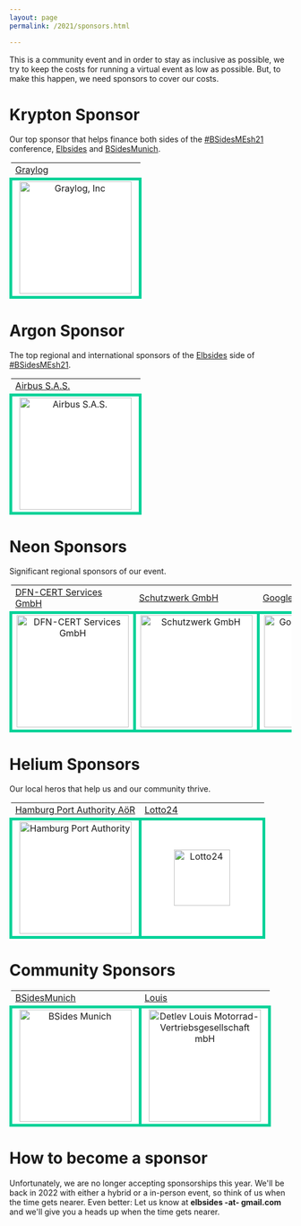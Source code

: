 ```yaml
---
layout: page
permalink: /2021/sponsors.html

---
```


This is a community event and in order to stay as inclusive as
possible, we try to keep the costs for running a virtual event as low as possible. But, to
make this happen, we need sponsors to cover our costs.

# Krypton Sponsor #

Our top sponsor that helps finance both sides of the [#BSidesMEsh21](https://twitter.com/search?q=%23BSidesMEsh21) conference, [Elbsides](https://2021.elbsides.de) and [BSidesMunich](https://2021.bsidesmunich.org/).

<table>
	<tr>
		<td>
			<a href="https://www.graylog.org">Graylog</a>
		</td>
	</tr>
	<tr>
		<td style="background-color: white; border: 5px solid #00d298; text-align: center; min-width:200px; min-height:100px" width="210px" height="100px">
			<img src="{{ '2021/assets/images/Graylog_Logo_FINAL_color.png' | relative_url }}" alt="Graylog, Inc" width="200px" />
		</td>
	</tr>
</table>


# Argon Sponsor #

The top regional and international sponsors of the [Elbsides](https://2021.elbsides.de) side of [#BSidesMEsh21](https://twitter.com/search?q=%23BSidesMEsh21).

<table>
	<tr>
		<td>
			<a href="https://www.airbus.com">Airbus S.A.S.</a>
		</td>
	</tr>
	<tr>
		<td style="background-color: white; border: 5px solid #00d298; text-align: center; min-width:200px; min-height:100px" width="210px" height="100px">
			<img src="{{ '2021/assets/images/AIRBUS_Blue.png' | relative_url }}" alt="Airbus S.A.S." width="200px" />
		</td>
	</tr>
</table>


# Neon Sponsors #

Significant regional sponsors of our event.

<table>
	<tr>
		<td>
			<a href="https://www.dfn-cert.de/">DFN-CERT Services GmbH</a>
		</td>
		<td>
			<a href="https://www.schutzwerk.com">Schutzwerk GmbH</a>
		</td>
		<td>
			<a href="https://safety.google/innovation/">Google Germany GmbH</a>
		</td>
	</tr>
	<tr>
		<td style="background-color: white; border: 5px solid #00d298; text-align: center; min-width:200px; min-height:150px" width="210px" height="100px">
			<img src="{{ '2021/assets/images/dfn-cert.png' | relative_url }}" alt="DFN-CERT Services GmbH" width="200px"/>
		</td>
		<td style="background-color: white; border: 5px solid #00d298; text-align: center; min-width:200px; min-height:100px" width="210px" height="100px">
			<img src="{{ '2021/assets/images/Schutzwerk_Logo_RZ.png' | relative_url }}" alt="Schutzwerk GmbH" width="200px" />
		</td>
		<td style="background-color: white; border: 5px solid #00d298; text-align: center; min-width:200px; min-height:100px" width="210px" height="100px">
			<img src="{{ '2021/assets/images/logo_Google_FullColor_1x_722x237px.png' | relative_url }}" alt="Google Safety Center" width="200px" />
		</td>
	</tr>
</table>

# Helium Sponsors #

Our local heros that help us and our community thrive.

<table>
	<tr>
		<td>
			<a href="https://www.hamburg-port-authority.de">Hamburg	Port Authority AöR</a>
		</td>
		<td>
			<a href="https://www.lotto24.de">Lotto24</a>
		</td>
	</tr>
	<tr>
		<td style="background-color: white; border: 5px solid #00d298; text-align: center; min-width:200px; min-height:100px" width="210px" height="100px">
			<img src="{{ '2021/assets/images/HPA_Logo_CMYK_mit_Schutzzone_halbes_H.jpg' | relative_url }}" alt="Hamburg Port Authority" width="200px" />
		</td>
		<td style="background-color: white; border: 5px solid #00d298; text-align: center; min-width:200px">
			<img src="{{ '2021/assets/images/L24_Logo_Hoch_rgb_neg_200px.png' | relative_url }}" alt="Lotto24" width="100px" />
		</td>
	</tr>
</table>

# Community Sponsors #

<table>
	<tr>
		<td>
			<a href="http://bsidesmunich.org">BSidesMunich</a>
		</td>
		<td>
			<a href="https://www.louis.de/">Louis</a>
		</td>
	</tr>
	<tr>
		<td style="background-color: white; border: 5px solid #00d298;	text-align: center; min-width:200px; min-height:100px" width="210px" height="100px">
			<img src="{{ '2021/assets/images/BSidesMunich.svg.png' | relative_url }}" alt="BSides Munich" width="200px" />
		</td>
		<td style="background-color: white; border: 5px solid #00d298;	text-align: center; min-width:200px; min-height:100px" width="210px" height="100px">
			<img src="{{ '2021/assets/images/louis-logo-4c_001_19.png' | relative_url }}" alt="Detlev Louis Motorrad- Vertriebsgesellschaft mbH" width="200px" />
		</td>
	</tr>
</table>


# How to become a sponsor #

Unfortunately, we are no longer accepting sponsorships this year. We'll be back in 2022 with either a hybrid or a in-person event, so think of us when the time gets nearer. Even better: Let us know at **elbsides -at- gmail.com** and we'll give you a heads up when the time gets nearer.

